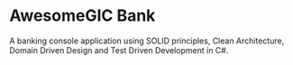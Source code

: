 # AwesomeGIC Bank

A banking console application using SOLID principles, Clean Architecture, Domain Driven Design and Test Driven Development in C#.


